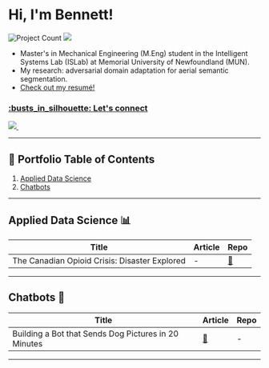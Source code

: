 <h1>Hi, I'm Bennett!</h1>

![Project Count](https://komarev.com/ghpvc/?username=bempt&color=2ea44f) ![](https://img.shields.io/static/v1?label=Project+count&message=2&color=2ea44f)

- Master's in Mechanical Engineering (M.Eng) student in the Intelligent Systems Lab (ISLab) at Memorial University of Newfoundland (MUN).
- My research: adversarial domain adaptation for aerial semantic segmentation.
- <a href="https://github.com/bempt/resume/blob/main/Resume_Bennett_Newhook.pdf">Check out my resumé!
  
<h3> :busts_in_silhouette: Let's connect</h3>
<div>
    <a href="https://linktr.ee/bennettnewhook" target="_blank">
        <img src="https://img.shields.io/badge/linktree-39E09B?style=for-the-badge&logo=linktree&logoColor=white">
    </a>&nbsp
    <!-- <a href="https://www.linkedin.com/in/bennett-newhook/" target="_blank">
        <img src="https://img.shields.io/badge/LinkedIn-0077B5?style=for-the-badge&logo=linkedin&logoColor=white">
    </a>&nbsp
    <a href="https://medium.com/@bennettnewhook/" target="_blank">
        <img src="https://img.shields.io/badge/Medium-12100E?style=for-the-badge&logo=medium&logoColor=white">
    </a>&nbsp -->
</div>

<!-- [![GitHub stats](https://github-readme-stats.vercel.app/api?username=bempt)](https://github.com/bempt) -->

___

## :book: Portfolio Table of Contents

1.  [Applied Data Science](#applied-data-science)
2.  [Chatbots](#chatbots)


___
<a name="applied-data-science"></a>
## Applied Data Science :bar_chart:
| Title | Article | Repo |
| --- | --- | --- |
| The Canadian Opioid Crisis: Disaster Explored | - | [:link:](https://github.com/bempt/Opioids-in-Canada-EDA) |


___
<a name="chatbots"></a>
## Chatbots :robot:
| Title | Article | Repo |
| --- | --- | --- |
| Building a Bot that Sends Dog Pictures in 20 Minutes | [:link:](https://medium.com/a-chatbots-life/building-a-bot-that-sends-dog-pictures-in-20-minutes-b2e2fbee0823)  | - |

___

  






<!--
| Placeholder | [:link:](article_link) | [:link:](github_link) |
<a name=" "></a>
-->
